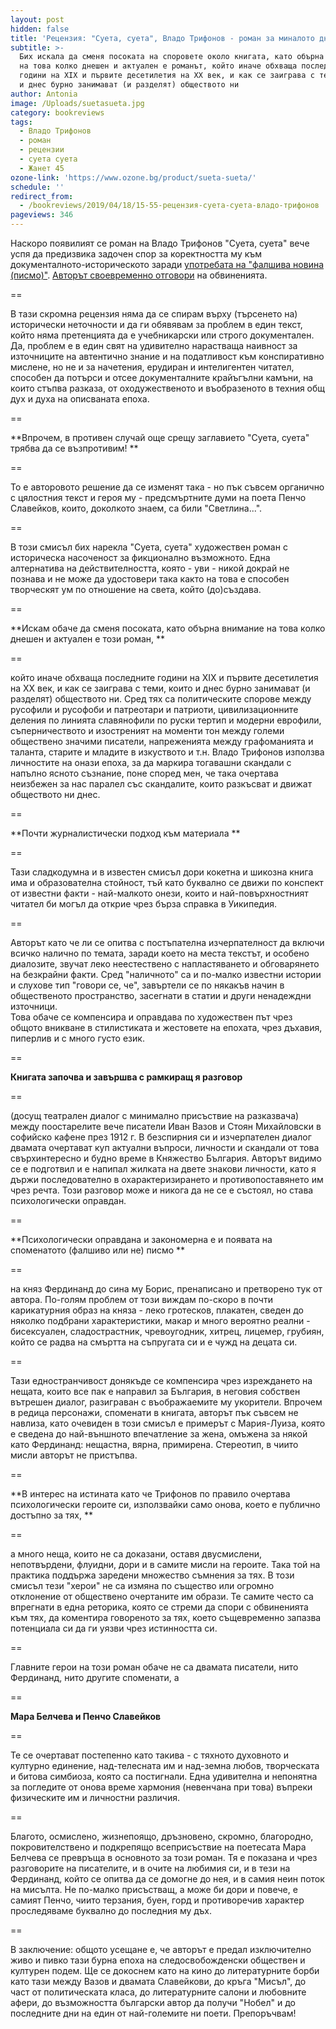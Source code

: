 ```yaml
---
layout: post
hidden: false
title: 'Рецензия: "Суета, суета", Владо Трифонов - роман за миналото днешно'
subtitle: >-
  Бих искала да сменя посоката на споровете около книгата, като обърна внимание
  на това колко днешен и актуален е романът, който иначе обхваща последните
  години на XIX и първите десетилетия на XX век, и как се заиграва с теми, които
  и днес бурно занимават (и разделят) обществото ни
author: Antonia
image: /Uploads/suetasueta.jpg
category: bookreviews
tags:
  - Владо Трифонов
  - роман
  - рецензии
  - суета суета
  - Жанет 45
ozone-link: 'https://www.ozone.bg/product/sueta-sueta/'
schedule: ''
redirect_from:
  - /bookreviews/2019/04/18/15-55-рецензия-суета-суета-владо-трифонов
pageviews: 346
---
```

Наскоро появилият се роман на Владо Трифонов "Суета, суета" вече успя да предизвика задочен спор за коректността му към документалното-историческото заради [употребата на "фалшива новина (писмо)"](https://www.ploshtadslaveikov.com/nikoj-roman-ne-zasluzhava-falshivoto-pismo-na-ferdinand/). [Авторът своевременно отговори](https://www.ploshtadslaveikov.com/dori-da-e-izmislitsa-ferdinandovoto-pismo-si-e-na-myastoto-v-edin-roman/?fbclid=IwAR3pinbmVwXX71bwGSqi7sg1_EoQ6DI6mNgvbfEKaMDAu757muOyuQDZBpA) на обвиненията. 

\==

В тази скромна рецензия няма да се спирам върху (търсенето на) исторически неточности и да ги обявявам за проблем в един текст, който няма претенцията да е учебникарски или строго документален. Да, проблем е в един свят на удивително нарастваща наивност за източниците на автентично знание и на податливост към конспиративно мислене, но не и за начетения, ерудиран и интелигентен читател, способен да потърси и отсее документалните крайъгълни камъни, на които стъпва разказа, от оходужественото и въобразеното в техния общ дух и духа на описваната епоха. 

\==

**Впрочем, в противен случай още срещу заглавието "Суета, суета" трябва да се възпротивим! **

\==

То е авторовото решение да се изменят така - но пък съвсем органично с цялостния текст и героя му - предсмъртните думи на поета Пенчо Славейков, които, доколкото знаем, са били "Светлина...". 

\==

В този смисъл бих нарекла "Суета, суета" художествен роман с историческа насоченост за фикционално възможното. Една алтернатива на действителността, която - уви - никой докрай не познава и не може да удостовери така както на това е способен творческят ум по отношение на света, който (до)създава. 

\==

**Искам обаче да сменя посоката, като обърна внимание на това колко днешен и актуален е този роман, **

\==

който иначе обхваща последните години на XIX и първите десетилетия на XX век, и как се заиграва с теми, които и днес бурно занимават (и разделят) обществото ни. Сред тях са политическите спорове между русофили и русофоби и патреотари и патриоти, цивилизационните деления по линията славянофили по руски тертип и модерни еврофили, съперничеството и изостреният на моменти тон между големи обществено значими писатели, напреженията между графоманията и таланта, старите и младите в изкуството и т.н. Владо Трифонов използва личностите на онази епоха, за да маркира тогавашни скандали с напълно ясното съзнание, поне според мен, че така очертава неизбежен за нас паралел със скандалите, които разкъсват и движат обществото ни днес. 

\==

**Почти журналистически подход към материала **

\==

Тази сладкодумна и в известен смисъл дори кокетна и шикозна книга има и образователна стойност, тъй като буквално се движи по конспект от известни факти - най-малкото онези, които и най-повърхностният читател би могъл да открие чрез бърза справка в Уикипедия. 

\==

Авторът като че ли се опитва с постъпателна изчерпателност да включи всичко налично по темата, заради което на места текстът, и особено диалозите, звучат леко неестествено с напластяването и обговарянето на безкрайни факти. Сред "наличното" са и по-малко известни истории и слухове тип "говори се, че", завъртели се по някакъв начин в общественото пространство, засегнати в статии и други ненадеждни източници.\
Това обаче се компенсира и оправдава по художествен път чрез общото вникване в стилистиката и жестовете на епохата, чрез дъхавия, пиперлив и с много густо език. 

\==

**Книгата започва и завършва с рамкиращ я разговор**

\==

(досущ театрален диалог с минимално присъствие на разказвача) между поостарелите вече писатели Иван Вазов и Стоян Михайловски в софийско кафене през 1912 г. В безспирния си и изчерпателен диалог двамата очертават куп актуални въпроси, личности и скандали от това свърхинтересно и будно време в Княжество България. Авторът видимо се е подготвил и е напипал жилката на двете знакови личности, като я държи последователно в охарактеризирането и противопоставянето им чрез речта. Този разговор може и никога да не се е състоял, но става психологически оправдан.  

\==

**Психологически оправдана и закономерна е и появата на споменатото (фалшиво или не) писмо **

\==

на княз Фердинанд до сина му Борис, пренаписано и претворено тук от автора. По-голям проблем от този виждам по-скоро в почти карикатурния образ на княза - леко гротесков, плакатен, сведен до няколко подбрани характеристики, макар и много вероятно реални - бисексуален, сладострастник, чревоугодник, хитрец, лицемер, грубиян, който се радва на смъртта на съпругата си и е чужд на децата си. 

\==

Тази едностранчивост донякъде се компенсира чрез изреждането на нещата, които все пак е направил за България, в неговия собствен вътрешен диалог, разиграван с въображаемите му укорители. Впрочем в редица персонажи, споменати в книгата, авторът пък съвсем не навлиза, като очевиден в този смисъл е примерът с Мария-Луиза, която е сведена до най-външното впечатление за жена, омъжена за някой като Фердинанд: нещастна, вярна, примирена. Стереотип, в чиито мисли авторът не пристъпва.

\==

**В интерес на истината като че Трифонов по правило очертава психологически героите си, използвайки само онова, което е публично достъпно за тях, **

\==

а много неща, които не са доказани, оставя двусмислени, непотвърдени, флуидни, дори и в самите мисли на героите. Така той на практика поддържа заредени множество съмнения за тях. В този смисъл тези "херои" не са измяна по същество или огромно отклонение от обществено очертаните им образи. Те самите често са впрегнати в една реторика, която се стреми да спори с обвиненията към тях, да коментира говореното за тях, което същевременно запазва потенциала си да ги уязви чрез истинността си. 

\==

Главните герои на този роман обаче не са двамата писатели, нито Фердинанд, нито другите споменати, а 

\==

**Мара Белчева и Пенчо Славейков**

\==

Те се очертават постепенно като такива - с тяхното духовното и културно единение, над-телесната им и над-земна любов, творческата и битова симбиоза, която са постигнали. Една удивителна и непонятна за погледите от онова време хармония (невенчана при това) въпреки физическите им и личностни различия. 

\==

Благото, осмислено, жизнепоящо, дръзновено, скромно, благородно, покровителствено и подкрепящо всеприсъствие на поетесата Мара Белчева се превръща в основното за този роман. Тя е показана и чрез разговорите на писателите, и в очите на любимия си, и в тези на Фердинанд, който се опитва да се домогне до нея, и в самия неин поток на мисълта. Не по-малко присъстващ, а може би дори и повече, е самият Пенчо, чиито терзания, буен, горд и противоречив характер проследяваме буквално до последния му дъх. 

\==

В заключение: общото усещане е, че авторът е предал изключително живо и пивко тази бурна епоха на следосвобожденски обществен и културен подем. Ще се докоснем като на кино до литературните борби като тази между Вазов и двамата Славейкови, до кръга "Мисъл", до част от политическата класа, до литературните салони и любовните афери, до възможността български автор да получи "Нобел" и до последните дни на един от най-големите ни поети. Препоръчвам!
